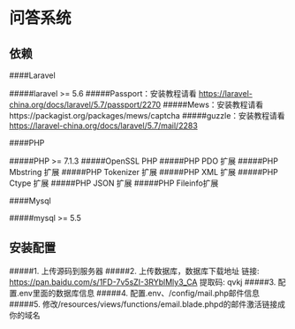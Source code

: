 问答系统
====
依赖
----
####Laravel
> 
#####laravel >= 5.6
#####Passport：安装教程请看
https://laravel-china.org/docs/laravel/5.7/passport/2270
#####Mews：安装教程请看https://packagist.org/packages/mews/captcha
#####guzzle：安装教程请看
https://laravel-china.org/docs/laravel/5.7/mail/2283


####PHP
> 
#####PHP >= 7.1.3
#####OpenSSL PHP
#####PHP PDO 扩展
#####PHP Mbstring 扩展
#####PHP Tokenizer 扩展
#####PHP XML 扩展
#####PHP Ctype 扩展
#####PHP JSON 扩展
#####PHP Fileinfo扩展

####Mysql
> 
#####mysql >= 5.5

安装配置
----
#####1. 上传源码到服务器
#####2. 上传数据库，数据库下载地址
链接: https://pan.baidu.com/s/1FD-7v5sZI-3RYblMly3_CA 提取码: qvkj
#####3. 配置.env里面的数据库信息
#####4. 配置.env、/config/mail.php邮件信息
#####5. 修改/resources/views/functions/email.blade.phpd的邮件激活链接成你的域名



